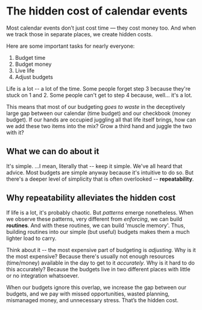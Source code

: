 # The hidden cost of calendar events

Most calendar events don’t just cost time — they cost money too.
And when we track those in separate places, we create hidden costs.

Here are some important tasks for nearly everyone:

1. Budget time
2. Budget money
3. Live life
4. Adjust budgets

Life is a lot -- a lot of the time.
Some people forget step 3 because they're stuck on 1 and 2.
Some people can't get to step 4 because, well... it's a lot.

This means that most of our budgeting _goes to waste_ in the deceptively large gap between our calendar (time budget) and our checkbook (money budget). If our hands are occupied juggling all that life itself brings, how can we add these two items into the mix? Grow a third hand and juggle the two with it?

## What we can do about it

It's simple.
...I mean, literally that -- keep it simple.
We've all heard that advice.
Most budgets are simple anyway because it's intuitive to do so.
But there's a deeper level of simplicity that is often overlooked -- **repeatability**.

## Why repeatability alleviates the hidden cost

If life is a lot, it's probably chaotic.
But _patterns_ emerge nonetheless.
When we observe these patterns, very different from _enforcing_, we can build **routines**.
And with these routines, we can build 'muscle memory'.
Thus, building routines into our simple (but useful) budgets makes them a much lighter load to carry.

Think about it -- the most expensive part of budgeting is _adjusting_.
Why is it the most expensive?
Because there's usually not enough resources (time/money) available in the day to get to it _accurately_.
Why is it hard to do this accurately?
Because the budgets live in two different places with little or no integration whatsoever.

When our budgets ignore this overlap, we increase the gap between our budgets, and we pay with missed opportunities, wasted planning, mismanaged money, and unnecessary stress. That’s the hidden cost.
